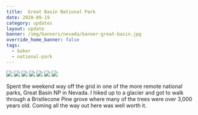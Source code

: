 ```yaml
---
title:  Great Basin National Park
date: 2020-09-19
category: updates
layout: update
banner: /img/banners/nevada/banner-great-basin.jpg
override_home_banner: false
tags:
  - baker
  - national-park
---
```


<div class="img-slider">
    <img src="{{ site.cdn }}/img/updates/nevada/great-basin-np/great-basin-1.jpg">
    <img src="{{ site.cdn }}/img/updates/nevada/great-basin-np/great-basin-2.jpg">
    <img src="{{ site.cdn }}/img/updates/nevada/great-basin-np/great-basin-3.jpg">
    <img src="{{ site.cdn }}/img/updates/nevada/great-basin-np/great-basin-4.jpg">
    <img src="{{ site.cdn }}/img/updates/nevada/great-basin-np/great-basin-5.jpg">
    <img src="{{ site.cdn }}/img/updates/nevada/great-basin-np/great-basin-6.jpg">
    <img src="{{ site.cdn }}/img/updates/nevada/great-basin-np/great-basin-7.jpg">
</div>

Spent the weekend way off the grid in one of the more remote national parks, Great Basin NP in Nevada. I hiked up to a glacier and got to walk through a Bristlecone Pine grove where many of the trees were over 3,000 years old. Coming all the way out here was well worth it.

